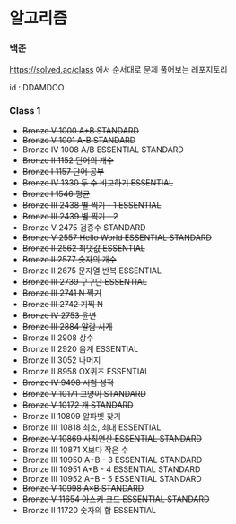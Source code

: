 # 알고리즘

### 백준

https://solved.ac/class 에서 순서대로 문제 풀어보는 레포지토리

id : DDAMDOO



### Class 1

* ~~Bronze V 1000	A+B STANDARD~~	
* ~~Bronze V 1001	A-B STANDARD~~	
* ~~Bronze IV 1008	A/B ESSENTIAL STANDARD~~	
* ~~Bronze II 1152	단어의 개수~~	
* ~~Bronze I 1157	단어 공부~~	
* ~~Bronze IV 1330	두 수 비교하기 ESSENTIAL~~	
* ~~Bronze I 1546	평균~~	
* ~~Bronze III 2438	별 찍기 - 1 ESSENTIAL~~	
* ~~Bronze III 2439	별 찍기 - 2~~	
* ~~Bronze V 2475	검증수 STANDARD~~	
* ~~Bronze V 2557	Hello World ESSENTIAL STANDARD~~	
* ~~Bronze II 2562	최댓값 ESSENTIAL~~	
* ~~Bronze II 2577	숫자의 개수~~	
* ~~Bronze II 2675	문자열 반복 ESSENTIAL~~	
* ~~Bronze III 2739	구구단 ESSENTIAL~~	
* ~~Bronze III 2741	N 찍기~~	
* ~~Bronze III 2742	기찍 N~~	
* ~~Bronze IV 2753	윤년~~	
* ~~Bronze III 2884	알람 시계~~	
* Bronze II 2908	상수	
* Bronze II 2920	음계 ESSENTIAL	
* Bronze II 3052	나머지	
* Bronze II 8958	OX퀴즈 ESSENTIAL	
* ~~Bronze IV 9498	시험 성적~~	
* ~~Bronze V 10171	고양이 STANDARD~~	
* ~~Bronze V 10172	개 STANDARD~~	
* Bronze II 10809	알파벳 찾기	
* Bronze III 10818	최소, 최대 ESSENTIAL	
* ~~Bronze V 10869	사칙연산 ESSENTIAL STANDARD~~	
* Bronze III 10871	X보다 작은 수	
* Bronze III 10950	A+B - 3 ESSENTIAL STANDARD	
* Bronze III 10951	A+B - 4 ESSENTIAL STANDARD	
* Bronze III 10952	A+B - 5 ESSENTIAL STANDARD	
* ~~Bronze V 10998	A×B STANDARD~~	
* ~~Bronze V 11654	아스키 코드 ESSENTIAL STANDARD~~	
* Bronze II 11720	숫자의 합 ESSENTIAL	
  